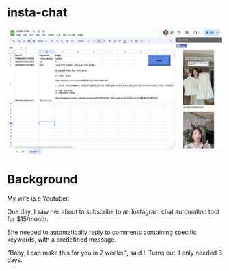 # insta-chat

![screenshot](screenshot.png)

# Background

My wife is a Youtuber.

One day, I saw her about to subscribe to an Instagram chat automation
tool for $15/month.

She needed to automatically reply to comments containing specific 
keywords, with a predefined message.

"Baby, I can make this for you in 2 weeks.", said I. Turns out, I only
needed 3 days.
